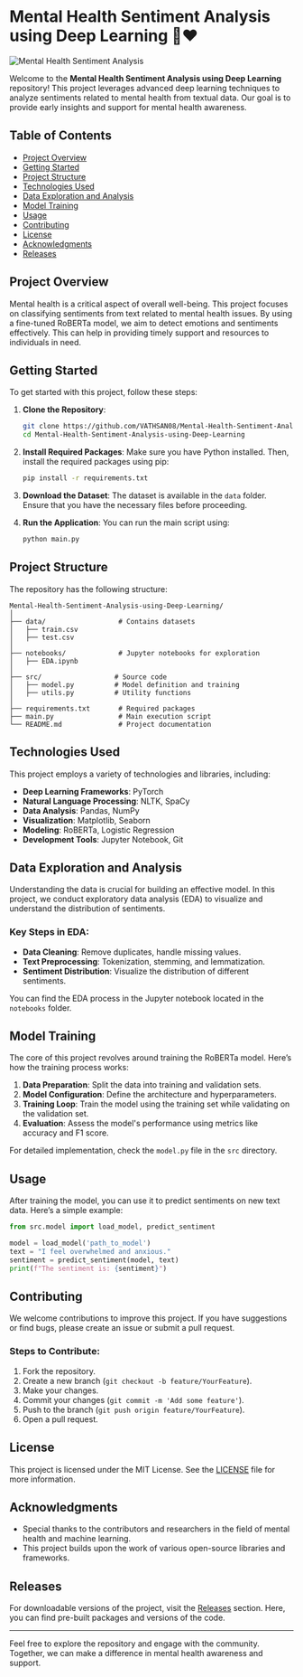 # Mental Health Sentiment Analysis using Deep Learning 🧠❤️

![Mental Health Sentiment Analysis](https://img.shields.io/badge/Mental%20Health%20Sentiment%20Analysis-Deep%20Learning-blue.svg)

Welcome to the **Mental Health Sentiment Analysis using Deep Learning** repository! This project leverages advanced deep learning techniques to analyze sentiments related to mental health from textual data. Our goal is to provide early insights and support for mental health awareness.

## Table of Contents

- [Project Overview](#project-overview)
- [Getting Started](#getting-started)
- [Project Structure](#project-structure)
- [Technologies Used](#technologies-used)
- [Data Exploration and Analysis](#data-exploration-and-analysis)
- [Model Training](#model-training)
- [Usage](#usage)
- [Contributing](#contributing)
- [License](#license)
- [Acknowledgments](#acknowledgments)
- [Releases](#releases)

## Project Overview

Mental health is a critical aspect of overall well-being. This project focuses on classifying sentiments from text related to mental health issues. By using a fine-tuned RoBERTa model, we aim to detect emotions and sentiments effectively. This can help in providing timely support and resources to individuals in need.

## Getting Started

To get started with this project, follow these steps:

1. **Clone the Repository**:
   ```bash
   git clone https://github.com/VATHSAN08/Mental-Health-Sentiment-Analysis-using-Deep-Learning.git
   cd Mental-Health-Sentiment-Analysis-using-Deep-Learning
   ```

2. **Install Required Packages**:
   Make sure you have Python installed. Then, install the required packages using pip:
   ```bash
   pip install -r requirements.txt
   ```

3. **Download the Dataset**:
   The dataset is available in the `data` folder. Ensure that you have the necessary files before proceeding.

4. **Run the Application**:
   You can run the main script using:
   ```bash
   python main.py
   ```

## Project Structure

The repository has the following structure:

```
Mental-Health-Sentiment-Analysis-using-Deep-Learning/
│
├── data/                  # Contains datasets
│   ├── train.csv
│   ├── test.csv
│
├── notebooks/             # Jupyter notebooks for exploration
│   ├── EDA.ipynb
│
├── src/                  # Source code
│   ├── model.py          # Model definition and training
│   ├── utils.py          # Utility functions
│
├── requirements.txt       # Required packages
├── main.py                # Main execution script
└── README.md              # Project documentation
```

## Technologies Used

This project employs a variety of technologies and libraries, including:

- **Deep Learning Frameworks**: PyTorch
- **Natural Language Processing**: NLTK, SpaCy
- **Data Analysis**: Pandas, NumPy
- **Visualization**: Matplotlib, Seaborn
- **Modeling**: RoBERTa, Logistic Regression
- **Development Tools**: Jupyter Notebook, Git

## Data Exploration and Analysis

Understanding the data is crucial for building an effective model. In this project, we conduct exploratory data analysis (EDA) to visualize and understand the distribution of sentiments. 

### Key Steps in EDA:

- **Data Cleaning**: Remove duplicates, handle missing values.
- **Text Preprocessing**: Tokenization, stemming, and lemmatization.
- **Sentiment Distribution**: Visualize the distribution of different sentiments.

You can find the EDA process in the Jupyter notebook located in the `notebooks` folder.

## Model Training

The core of this project revolves around training the RoBERTa model. Here’s how the training process works:

1. **Data Preparation**: Split the data into training and validation sets.
2. **Model Configuration**: Define the architecture and hyperparameters.
3. **Training Loop**: Train the model using the training set while validating on the validation set.
4. **Evaluation**: Assess the model's performance using metrics like accuracy and F1 score.

For detailed implementation, check the `model.py` file in the `src` directory.

## Usage

After training the model, you can use it to predict sentiments on new text data. Here’s a simple example:

```python
from src.model import load_model, predict_sentiment

model = load_model('path_to_model')
text = "I feel overwhelmed and anxious."
sentiment = predict_sentiment(model, text)
print(f"The sentiment is: {sentiment}")
```

## Contributing

We welcome contributions to improve this project. If you have suggestions or find bugs, please create an issue or submit a pull request. 

### Steps to Contribute:

1. Fork the repository.
2. Create a new branch (`git checkout -b feature/YourFeature`).
3. Make your changes.
4. Commit your changes (`git commit -m 'Add some feature'`).
5. Push to the branch (`git push origin feature/YourFeature`).
6. Open a pull request.

## License

This project is licensed under the MIT License. See the [LICENSE](LICENSE) file for more information.

## Acknowledgments

- Special thanks to the contributors and researchers in the field of mental health and machine learning.
- This project builds upon the work of various open-source libraries and frameworks.

## Releases

For downloadable versions of the project, visit the [Releases](https://github.com/VATHSAN08/Mental-Health-Sentiment-Analysis-using-Deep-Learning/releases) section. Here, you can find pre-built packages and versions of the code.

---

Feel free to explore the repository and engage with the community. Together, we can make a difference in mental health awareness and support.